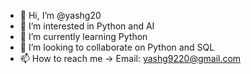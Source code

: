 - 👋 Hi, I’m @yashg20
- 👀 I’m interested in Python and AI
- 🌱 I’m currently learning Python
- 💞️ I’m looking to collaborate on Python and SQL
- 📫 How to reach me -> Email: yashg9220@gmail.com

<!---
yashg20/yashg20 is a ✨ special ✨ repository because its `README.md` (this file) appears on your GitHub profile.
You can click the Preview link to take a look at your changes.
--->
